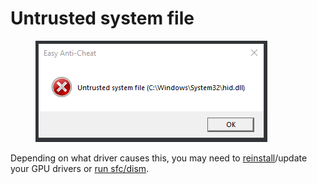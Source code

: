 # Untrusted system file

<figure><img src="../.gitbook/assets/untrustedsysfile.png" alt=""><figcaption></figcaption></figure>

Depending on what driver causes this, you may need to [reinstall](https://support.nzxt.com/hc/en-us/articles/4403882406555-Reinstalling-Graphic-Drivers)/update your GPU drivers or [run sfc/dism](../others/running-sfc-dism.md).
